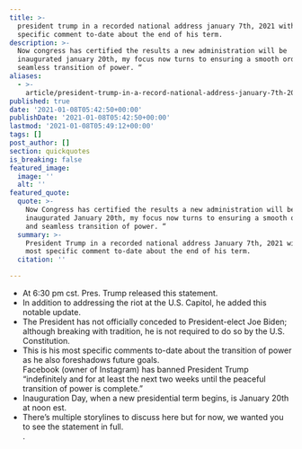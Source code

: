 ```yaml
---
title: >-
  president trump in a recorded national address january 7th, 2021 with his most
  specific comment to-date about the end of his term.
description: >-
  Now congress has certified the results a new administration will be
  inaugurated january 20th, my focus now turns to ensuring a smooth orderly and
  seamless transition of power. “
aliases:
  - >-
    article/president-trump-in-a-record-national-address-january-7th-2021-with-his-most-specific-comment-to-date-about-the-end-of-his-term/
published: true
date: '2021-01-08T05:42:50+00:00'
publishDate: '2021-01-08T05:42:50+00:00'
lastmod: '2021-01-08T05:49:12+00:00'
tags: []
post_author: []
section: quickquotes
is_breaking: false
featured_image:
  image: ''
  alt: ''
featured_quote:
  quote: >-
    Now Congress has certified the results a new administration will be
    inaugurated January 20th, my focus now turns to ensuring a smooth orderly
    and seamless transition of power. “
  summary: >-
    President Trump in a recorded national address January 7th, 2021 with his
    most specific comment to-date about the end of his term.
  citation: ''

---
```

*   At 6:30 pm cst. Pres. Trump released this statement.
*   In addition to addressing the riot at the U.S. Capitol, he added this notable update.
*   The President has not officially conceded to President-elect Joe Biden; although breaking with tradition, he is not required to do so by the U.S. Constitution.
*   This is his most specific comments to-date about the transition of power as he also foreshadows future goals.  
    Facebook (owner of Instagram) has banned President Trump “indefinitely and for at least the next two weeks until the peaceful transition of power is complete.”
*   Inauguration Day, when a new presidential term begins, is January 20th at noon est.
*   There’s multiple storylines to discuss here but for now, we wanted you to see the statement in full.  
    .